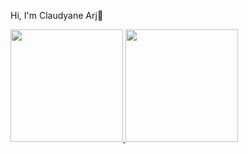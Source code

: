 
Hi, I'm Claudyane Arj👋
<div>
  <a href="https://github.com/claudyane/claudyane/">
  <img height="180em" src="https://github-readme-stats.vercel.app/api?username=claudyane/claudyane&show_icons=true&theme=gotham&include_all_commits=true&count_private=true"/>
  <img height="180em" src="https://github-readme-stats.vercel.app/api/top-langs/?username=claudyane/claudyane&layout=compact&langs_count=7&theme=gotham"/>
 
</div>
  
  


